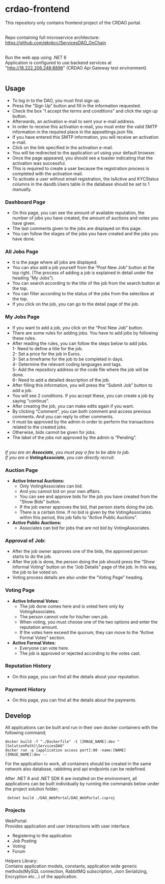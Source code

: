 # crdao-frontend

This repository only contains frontend project of the CRDAO portal.<br><br>

Repo containing full microservice architecture:<br>
https://github.com/eknkcc/ServicesDAO_OnChain<br><br>

Run the web app using .NET 6<br>
Application is configured to use backend services at "http://18.222.206.248:8896" (CRDAO Api Gateway test environment)<br><br>

## Usage
-	To log in to the DAO, you must first sign up. <br>
-	Press the “Sign Up” button and fill in the information requested.<br>
-	Check the box “I accept the terms and conditions” and click the sign up button.<br>
-	Afterwards, an activation e-mail to sent your e-mail address.<br>
-	In order to receive this activation e-mail, you must enter the valid SMTP information in the required place in the appsettings.json file.<br>
-	If you have entered this SMTP information, you will receive an activation e-mail.<br>
-	Click on the link specified in the activation e-mail. <br>
-	You will be redirected to the application url using your default browser. <br>
-	Once the page appeared, you should see a toaster indicating that the activation was successful.<br>
-	This is required to create a user because the registration process is completed with the activation mail.<br>
-	To activate a user without email registration, the IsActive and KYCStatus columns in the daodb.Users table in the database should be set to 1 manually.<br>

### Dashboard Page
-	On this page, you can see the amount of available reputation, the number of jobs you have created, the amount of auctions and votes you have given. <br>
-	The last comments given to the jobs are displayed on this page. <br>
-	You can follow the stages of the jobs you have created and the jobs you have done. <br>

### All Jobs Page
-	It is the page where all jobs are displayed. <br>
-	You can also add a job yourself from the “Post New Job” button at the top right. (The process of adding a job is explained in detail under the heading “My Jobs”).<br>
-	You can search according to the title of the job from the search button at the top.<br>
-	You can filter according to the status of the jobs from the selectbox at the top.<br>
-	If you click on the job, you can go to the detail page of the job.<br>

### My Jobs Page
-	If you want to add a job, you click on the “Post New Job” button. <br>
-	There are some rules for adding jobs. You have to add jobs by following these rules. <br>
-	After reading the rules, you can follow the steps below to add jobs. <br>
	1- Need to define a title for the job.<br>
	2- Set a price for the job in Euros.<br>
	3- Set a timeframe for the job to be completed in days.<br>
	4- Determine the relevant coding languages and tags.<br>
	5- Add the repository address or the code file where the job will be done.<br>
	6- Need to add a detailed description of the job.<br>
-	After filling this information, you will press the “Submit Job” button to add a job.<br>
-	You will see 2 conditions. If you accept these, you can create a job by saying "continue".<br>
-	After creating the job, you can make edits again if you want.<br>
-	By clicking “Comment”, you can both comment and access previous comments. And you can reply to other comments.<br>
-	It must be approved by the admin in order to perform the transactions related to the created jobs.<br>
-	Otherwise, bids cannot be given for jobs.<br>
-	The label of the jobs not approved by the admin is “Pending”. <br><br>

_If you are an **Associate**, you must pay a fee to be able to job._ <br>
_If you are a **VotingAssociate**, you can directly recruit._ <br>

### Auction Page
-	**Active Internal Auctions:**
	-	Only VotingAssociates can bid.
	-	And you cannot bid on your own affairs.
	-	You can see and approve bids for the job you have created from the "Show Bids" button.
	-	If the job owner approves the bid, that person starts doing the job.
	-	There is a certain time. If no bid is given by the VotingAssociates within this period, this job falls to "Active Public Auctions". <br>
-	**Active Public Auctions:**
	-	Associates can bid for jobs that are not bid by VotingAssociates.<br>


### Approval of Job:
-	After the job owner approves one of the bids, the approved person starts to do the job. <br>
-	After the job is done, the person doing the job should press the “Show Informal Voting” button on the “Job Details” page of the job. In this way, the job to be voted on. <br>
-	Voting process details are also under the “Voting Page” heading. <br>


### Voting Page
-	**Active Informal Votes:**
	-	The job done comes here and is voted here only by VotingAssociates.
	-	The person cannot vote for his/her own job. 
	-	When voting, you must choose one of the two options and enter the reputation amount.
	-	If the votes here exceed the quorum, they can move to the “Active Formal Votes” section.
-	**Active Formal Votes:**
	-	Everyone can vote here.
	-	The job is approved or rejected according to the votes cast.

### Reputation History
-	On this page, you can find all the details about your reputation. <br>

### Payment History
-	On this page, you can find all the details about the payments.


## Develop
All applications can be built and run in their own docker containers with the following command;
```shell
docker build -f "./Dockerfile" -t [IMAGE_NAME]:dev "[SolutionPath]\ServicesDAO"
docker run -p [application access port]:80 -name:[NAME]  [IMAGE_NAME]:dev --
```

For the application to work, all containers should be created in the same network also database, rabbitmq and api endpoints can be redefined.<br>

After .NET 6 and .NET SDK 6 are installed on the environment, all applications can be built individually by running the commands below under the project solution folder;

```shell
 dotnet build ./DAO_WebPortal/DAO_WebPortal.csproj
```

### Projects
WebPortal:<br>
Provides application and user interactions with user interface.<br>
- Registering to the application
- Job Posting
- Voting
- Forum

Helpers Library:<br>
Contains application models, constants, application wide generic methods(MySQL connection, RabbitMQ subscription, Json Serializing, Encryption etc...) of the application.
